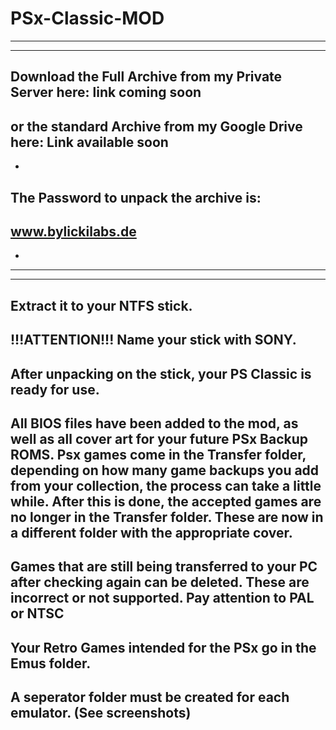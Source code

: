 # PSx-Classic-MOD
-----------------
-----------------
Download the Full Archive from my Private Server here: link coming soon
-
or the standard Archive from my Google Drive here: Link available soon
-
-
The Password to unpack the archive is: 
-
www.bylickilabs.de
-
-
-------------------
-------------------
Extract it to your NTFS stick.
------------------------------
!!!ATTENTION!!! 
Name your stick with SONY.
-
After unpacking on the stick, your PS Classic is ready for use.
-
All BIOS files have been added to the mod, as well as all cover art for your future PSx Backup ROMS. Psx games come in the Transfer folder, depending on how many game backups you add from your collection, the process can take a little while. After this is done, the accepted games are no longer in the Transfer folder. These are now in a different folder with the appropriate cover.
-
Games that are still being transferred to your PC after checking again can be deleted. These are incorrect or not supported. Pay attention to PAL or NTSC
-
Your Retro Games intended for the PSx go in the Emus folder.
-
A seperator folder must be created for each emulator. 
(See screenshots)
-

